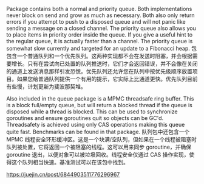 Package contains both a normal and priority queue. Both implementations never block on send and grow as much as necessary. Both also only return errors if you attempt to push to a disposed queue and will not panic like sending a message on a closed channel. The priority queue also allows you to place items in priority order inside the queue. If you give a useful hint to the regular queue, it is actually faster than a channel. The priority queue is somewhat slow currently and targeted for an update to a Fibonacci heap.
包包含一个普通队列和一个优先队列。这两种实现都不会在发送时阻塞，并会根据需要增长。只有在尝试向已处置的队列推送时，它们才会返回错误，并不会像在关闭的通道上发送消息那样引发恐慌。优先队列还允许您在队列中按优先级顺序放置项目。如果您给普通队列提供一个有用的提示，它实际上比通道更快。优先队列目前有些慢，计划更新为斐波那契堆。

Also included in the queue package is a MPMC threadsafe ring buffer. This is a block full/empty queue, but will return a blocked thread if the queue is disposed while a thread is blocked. This can be used to synchronize goroutines and ensure goroutines quit so objects can be GC'd. Threadsafety is achieved using only CAS operations making this queue quite fast. Benchmarks can be found in that package.
队列包中还包含一个 MPMC 线程安全环形缓冲区。这是一个块满/空队列，但如果在一个线程被阻塞时队列被处置，它将返回一个被阻塞的线程。这可以用来同步 goroutine，并确保 goroutine 退出，以便对象可以被垃圾回收。线程安全仅通过 CAS 操作实现，使得这个队列相当快速。基准测试可以在该包中找到。

https://juejin.cn/post/6844903511776296967
